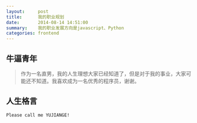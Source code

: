 ```yaml
---
layout:     post
title:      我的职业规划
date:       2014-08-14 14:51:00
summary:    我的职业发展方向是javascript、Python
categories: frontend
---
```


## 牛逼青年




> 作为一名直男，我的人生理想大家已经知道了，但是对于我的事业，大家可能还不知道。我喜欢成为一名优秀的程序员，谢谢。


## 人生格言

```
Please call me YUJIANGE!
```